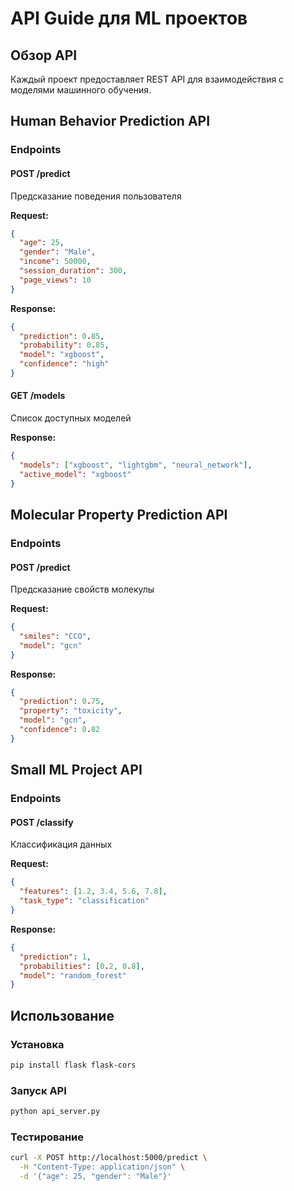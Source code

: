 # API Guide для ML проектов

## Обзор API

Каждый проект предоставляет REST API для взаимодействия с моделями машинного обучения.

## Human Behavior Prediction API

### Endpoints

#### POST /predict
Предсказание поведения пользователя

**Request:**
```json
{
  "age": 25,
  "gender": "Male",
  "income": 50000,
  "session_duration": 300,
  "page_views": 10
}
```

**Response:**
```json
{
  "prediction": 0.85,
  "probability": 0.85,
  "model": "xgboost",
  "confidence": "high"
}
```

#### GET /models
Список доступных моделей

**Response:**
```json
{
  "models": ["xgboost", "lightgbm", "neural_network"],
  "active_model": "xgboost"
}
```

## Molecular Property Prediction API

### Endpoints

#### POST /predict
Предсказание свойств молекулы

**Request:**
```json
{
  "smiles": "CCO",
  "model": "gcn"
}
```

**Response:**
```json
{
  "prediction": 0.75,
  "property": "toxicity",
  "model": "gcn",
  "confidence": 0.82
}
```

## Small ML Project API

### Endpoints

#### POST /classify
Классификация данных

**Request:**
```json
{
  "features": [1.2, 3.4, 5.6, 7.8],
  "task_type": "classification"
}
```

**Response:**
```json
{
  "prediction": 1,
  "probabilities": [0.2, 0.8],
  "model": "random_forest"
}
```

## Использование

### Установка
```bash
pip install flask flask-cors
```

### Запуск API
```bash
python api_server.py
```

### Тестирование
```bash
curl -X POST http://localhost:5000/predict \
  -H "Content-Type: application/json" \
  -d '{"age": 25, "gender": "Male"}'
```
